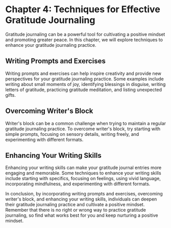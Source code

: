 Chapter 4: Techniques for Effective Gratitude Journaling
========================================================

Gratitude journaling can be a powerful tool for cultivating a positive mindset and promoting greater peace. In this chapter, we will explore techniques to enhance your gratitude journaling practice.

Writing Prompts and Exercises
-----------------------------

Writing prompts and exercises can help inspire creativity and provide new perspectives for your gratitude journaling practice. Some examples include writing about small moments of joy, identifying blessings in disguise, writing letters of gratitude, practicing gratitude meditation, and listing unexpected gifts.

Overcoming Writer's Block
-------------------------

Writer's block can be a common challenge when trying to maintain a regular gratitude journaling practice. To overcome writer's block, try starting with simple prompts, focusing on sensory details, writing freely, and experimenting with different formats.

Enhancing Your Writing Skills
-----------------------------

Enhancing your writing skills can make your gratitude journal entries more engaging and memorable. Some techniques to enhance your writing skills include starting with specifics, focusing on feelings, using vivid language, incorporating mindfulness, and experimenting with different formats.

In conclusion, by incorporating writing prompts and exercises, overcoming writer's block, and enhancing your writing skills, individuals can deepen their gratitude journaling practice and cultivate a positive mindset. Remember that there is no right or wrong way to practice gratitude journaling, so find what works best for you and keep nurturing a positive mindset.
